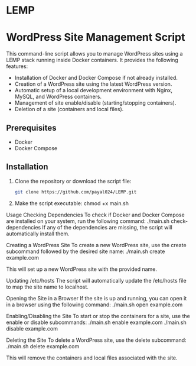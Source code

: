 # LEMP

# WordPress Site Management Script

This command-line script allows you to manage WordPress sites using a LEMP stack running inside Docker containers. It provides the following features:

- Installation of Docker and Docker Compose if not already installed.
- Creation of a WordPress site using the latest WordPress version.
- Automatic setup of a local development environment with Nginx, MySQL, and WordPress containers.
- Management of site enable/disable (starting/stopping containers).
- Deletion of a site (containers and local files).

## Prerequisites

- Docker
- Docker Compose

## Installation

1. Clone the repository or download the script file:
   ```bash
   git clone https://github.com/payal024/LEMP.git
2. Make the script executable:
   chmod +x main.sh




Usage
Checking Dependencies
To check if Docker and Docker Compose are installed on your system, run the following command:
./main.sh check-dependencies
If any of the dependencies are missing, the script will automatically install them.

Creating a WordPress Site
To create a new WordPress site, use the create subcommand followed by the desired site name:
./main.sh create example.com

This will set up a new WordPress site with the provided name.

Updating /etc/hosts
The script will automatically update the /etc/hosts file to map the site name to localhost.

Opening the Site in a Browser
If the site is up and running, you can open it in a browser using the following command:
./main.sh open example.com


Enabling/Disabling the Site
To start or stop the containers for a site, use the enable or disable subcommands:
./main.sh enable example.com
./main.sh disable example.com

Deleting the Site
To delete a WordPress site, use the delete subcommand:
./main.sh delete example.com

This will remove the containers and local files associated with the site.
